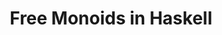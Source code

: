 ---
title: Free Monoids in Haskell
url: http://comonad.com/reader/2015/free-monoids-in-haskell/
authors:
- Dan Doel
type: article
tags:
- free monoids
doHaskell-type: blog post
dohaskell-year: 2015
---